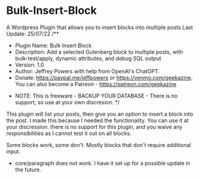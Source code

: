# Bulk-Insert-Block
A Wordpress Plugin that allows you to insert blocks into multiple posts
Last Update: 25/07/22
/**
 * Plugin Name: Bulk Insert Block
 * Description: Add a selected Gutenberg block to multiple posts, with bulk-test/apply, dynamic attributes, and debug SQL output
 * Version: 1.0
 * Author: Jeffrey Powers with help from OpenAI's ChatGPT.
 * Donate: https://paypal.me/jeffpowers or https://venmo.com/geekazine. You can also become a Patreon - https://patreon.com/geekazine
 - NOTE: This is freeware - BACKUP YOUR DATABASE - There is no support, so use at your own discresion. 
*/

This plugin will list your posts, then give you an option to insert a block into the post. I made this because I needed the functionality. 
You can use it at your discression. there is no support for this plugin, and you waive any responsibilities as I cannot test it out on all blocks. 

Some blocks work, some don't. Mostly blocks that don't require additional input. 

- core/paragraph does not work. I have it set up for a possible update in the future. 

